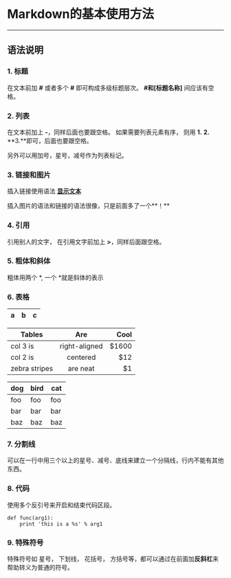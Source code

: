 # Markdown的基本使用方法

------

## 语法说明

### 1. 标题

在文本前加 **#** 或者多个 **#** 即可构成多级标题层次。
**#**和**[标题名称]** 间应该有空格。

### 2. 列表

在文本前加上 **-**，同样后面也要跟空格。
如果需要列表元素有序， 则用 **1.** **2.** **3.**即可，后面也要跟空格。

另外可以用加号，星号，减号作为列表标记。

### 3. 链接和图片

插入链接使用语法 **[显示文本](链接地址)**

插入图片的语法和链接的语法很像，只是前面多了一个**！**

### 4. 引用

引用别人的文字， 在引用文字前加上 **>**，同样后面跟空格。

### 5. 粗体和斜体

粗体用两个 *, 一个 *就是斜体的表示

### 6. 表格

| a | b | c|
| ---| --- | --- |

| Tables        | Are           | Cool  |
| ------------- |:-------------:| -----:|
| col 3 is      | right-aligned | $1600 |
| col 2 is      | centered      |   $12 |
| zebra stripes | are neat      |    $1 |

dog | bird | cat
----|------|----
foo | foo  | foo
bar | bar  | bar
baz | baz  | baz

### 7. 分割线

可以在一行中用三个以上的星号、减号、底线来建立一个分隔线，行内不能有其他东西。

### 8. 代码
使用多个反引号来开启和结束代码区段。

```
def func(arg1): 
    print 'this is a %s' % arg1
```

### 9. 特殊符号
特殊符号如 星号， 下划线， 花括号， 方括号等，都可以通过在前面加**反斜杠**来帮助转义为普通的符号。



